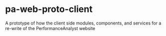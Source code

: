 # pa-web-proto-client
A prototype of how the client side modules, components, and services for a re-write of the PerformanceAnalyst website
